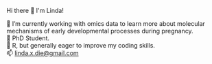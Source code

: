 Hi there 👋 I'm Linda!

🏃 I’m currently working with omics data to learn more about molecular mechanisms of early developmental processes during pregnancy.  
🌱 PhD Student.       
💖 R, but generally eager to improve my coding skills.  
📫 linda.x.die@gmail.com
